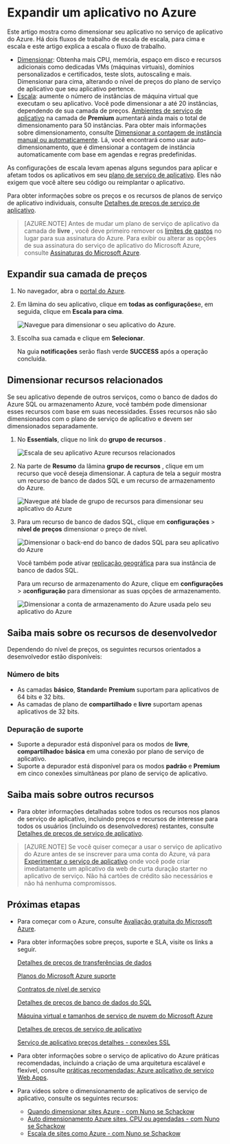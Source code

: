 <properties
    pageTitle="Expandir um aplicativo no Azure | Microsoft Azure"
    description="Saiba como aumentar um aplicativo no serviço de aplicativo do Azure para adicionar capacidade e recursos."
    services="app-service"
    documentationCenter=""
    authors="cephalin"
    manager="wpickett"
    editor="mollybos"/>

<tags
    ms.service="app-service"
    ms.workload="na"
    ms.tgt_pltfrm="na"
    ms.devlang="na"
    ms.topic="article"
    ms.date="07/05/2016"
    ms.author="cephalin"/>

# <a name="scale-up-an-app-in-azure"></a>Expandir um aplicativo no Azure #

Este artigo mostra como dimensionar seu aplicativo no serviço de aplicativo do Azure. Há dois fluxos de trabalho de escala de escala, para cima e escala e este artigo explica a escala o fluxo de trabalho.

- [Dimensionar](https://en.wikipedia.org/wiki/Scalability#Horizontal_and_vertical_scaling): Obtenha mais CPU, memória, espaço em disco e recursos adicionais como dedicadas VMs (máquinas virtuais), domínios personalizados e certificados, teste slots, autoscaling e mais. Dimensionar para cima, alterando o nível de preços do plano de serviço de aplicativo que seu aplicativo pertence.
- [Escala](https://en.wikipedia.org/wiki/Scalability#Horizontal_and_vertical_scaling): aumente o número de instâncias de máquina virtual que executam o seu aplicativo.
Você pode dimensionar a até 20 instâncias, dependendo de sua camada de preços. [Ambientes de serviço de aplicativo](../app-service/app-service-app-service-environments-readme.md) na camada de **Premium** aumentará ainda mais o total de dimensionamento para 50 instâncias. Para obter mais informações sobre dimensionamento, consulte [Dimensionar a contagem de instância manual ou automaticamente](../monitoring-and-diagnostics/insights-how-to-scale.md). Lá, você encontrará como usar auto-dimensionamento, que é dimensionar a contagem de instância automaticamente com base em agendas e regras predefinidas.

As configurações de escala levam apenas alguns segundos para aplicar e afetam todos os aplicativos em seu [plano de serviço de aplicativo](../app-service/azure-web-sites-web-hosting-plans-in-depth-overview.md).
Eles não exigem que você altere seu código ou reimplantar o aplicativo.

Para obter informações sobre os preços e os recursos de planos de serviço de aplicativo individuais, consulte [Detalhes de preços de serviço de aplicativo](/pricing/details/web-sites/).  

> [AZURE.NOTE] Antes de mudar um plano de serviço de aplicativo da camada de **livre** , você deve primeiro remover os [limites de gastos](/pricing/spending-limits/) no lugar para sua assinatura do Azure. Para exibir ou alterar as opções de sua assinatura do serviço de aplicativo do Microsoft Azure, consulte [Assinaturas do Microsoft Azure][azuresubscriptions].

<a name="scalingsharedorbasic"></a>
<a name="scalingstandard"></a>

## <a name="scale-up-your-pricing-tier"></a>Expandir sua camada de preços

1. No navegador, abra o [portal do Azure][portal].

2. Em lâmina do seu aplicativo, clique em **todas as configurações**e, em seguida, clique em **Escala para cima**.

    ![Navegue para dimensionar o seu aplicativo do Azure.][ChooseWHP]

4. Escolha sua camada e clique em **Selecionar**.

    Na guia **notificações** serão flash verde **SUCCESS** após a operação concluída.

<a name="ScalingSQLServer"></a>
## <a name="scale-related-resources"></a>Dimensionar recursos relacionados
Se seu aplicativo depende de outros serviços, como o banco de dados do Azure SQL ou armazenamento Azure, você também pode dimensionar esses recursos com base em suas necessidades. Esses recursos não são dimensionados com o plano de serviço de aplicativo e devem ser dimensionados separadamente.

1. No **Essentials**, clique no link do **grupo de recursos** .

    ![Escala de seu aplicativo Azure recursos relacionados](./media/web-sites-scale/RGEssentialsLink.png)

2. Na parte de **Resumo** da lâmina **grupo de recursos** , clique em um recurso que você deseja dimensionar. A captura de tela a seguir mostra um recurso de banco de dados SQL e um recurso de armazenamento do Azure.

    ![Navegue até blade de grupo de recursos para dimensionar seu aplicativo do Azure](./media/web-sites-scale/ResourceGroup.png)

3. Para um recurso de banco de dados SQL, clique em **configurações** > **nível de preços** dimensionar o preço de nível.

    ![Dimensionar o back-end do banco de dados SQL para seu aplicativo do Azure](./media/web-sites-scale/ScaleDatabase.png)

    Você também pode ativar [replicação geográfica](../sql-database/sql-database-geo-replication-overview.md) para sua instância de banco de dados SQL.

    Para um recurso de armazenamento do Azure, clique em **configurações** > a**configuração** para dimensionar as suas opções de armazenamento.

    ![Dimensionar a conta de armazenamento do Azure usada pelo seu aplicativo do Azure](./media/web-sites-scale/ScaleStorage.png)

<a name="devfeatures"></a>
## <a name="learn-about-developer-features"></a>Saiba mais sobre os recursos de desenvolvedor
Dependendo do nível de preços, os seguintes recursos orientados a desenvolvedor estão disponíveis:

### <a name="bitness"></a>Número de bits ###

- As camadas **básico**, **Standard**e **Premium** suportam para aplicativos de 64 bits e 32 bits.
- As camadas de plano de **compartilhado** e **livre** suportam apenas aplicativos de 32 bits.

### <a name="debugger-support"></a>Depuração de suporte ###

- Suporte a depurador está disponível para os modos de **livre**, **compartilhado**e **básica** em uma conexão por plano de serviço de aplicativo.
- Suporte a depurador está disponível para os modos **padrão** e **Premium** em cinco conexões simultâneas por plano de serviço de aplicativo.

<a name="OtherFeatures"></a>
## <a name="learn-about-other-features"></a>Saiba mais sobre outros recursos

- Para obter informações detalhadas sobre todos os recursos nos planos de serviço de aplicativo, incluindo preços e recursos de interesse para todos os usuários (incluindo os desenvolvedores) restantes, consulte [Detalhes de preços de serviço de aplicativo](/pricing/details/web-sites/).

>[AZURE.NOTE] Se você quiser começar a usar o serviço de aplicativo do Azure antes de se inscrever para uma conta do Azure, vá para [Experimentar o serviço de aplicativo](http://go.microsoft.com/fwlink/?LinkId=523751) onde você pode criar imediatamente um aplicativo da web de curta duração starter no aplicativo de serviço. Não há cartões de crédito são necessários e não há nenhuma compromissos.

<a name="Next Steps"></a>
## <a name="next-steps"></a>Próximas etapas

- Para começar com o Azure, consulte [Avaliação gratuita do Microsoft Azure](/pricing/free-trial/).
- Para obter informações sobre preços, suporte e SLA, visite os links a seguir.

    [Detalhes de preços de transferências de dados](/pricing/details/data-transfers/)

    [Planos do Microsoft Azure suporte](/support/plans/)

    [Contratos de nível de serviço](/support/legal/sla/)

    [Detalhes de preços de banco de dados do SQL](/pricing/details/sql-database/)

    [Máquina virtual e tamanhos de serviço de nuvem do Microsoft Azure][vmsizes]

    [Detalhes de preços de serviço de aplicativo](/pricing/details/app-service/)

    [Serviço de aplicativo preços detalhes - conexões SSL](/pricing/details/web-sites/#ssl-connections)

- Para obter informações sobre o serviço de aplicativo do Azure práticas recomendadas, incluindo a criação de uma arquitetura escalável e flexível, consulte [práticas recomendadas: Azure aplicativo de serviço Web Apps](http://blogs.msdn.com/b/windowsazure/archive/2014/02/10/best-practices-windows-azure-websites-waws.aspx).

- Para vídeos sobre o dimensionamento de aplicativos de serviço de aplicativo, consulte os seguintes recursos:

    - [Quando dimensionar sites Azure - com Nuno se Schackow](/documentation/videos/azure-web-sites-free-vs-standard-scaling/)
    - [Auto dimensionamento Azure sites, CPU ou agendadas - com Nuno se Schackow](/documentation/videos/auto-scaling-azure-web-sites/)
    - [Escala de sites como Azure - com Nuno se Schackow](/documentation/videos/how-azure-web-sites-scale/)


<!-- LINKS -->
[vmsizes]:/pricing/details/app-service/
[SQLaccountsbilling]:http://go.microsoft.com/fwlink/?LinkId=234930
[azuresubscriptions]:http://go.microsoft.com/fwlink/?LinkID=235288
[portal]: https://portal.azure.com/

<!-- IMAGES -->
[ChooseWHP]: ./media/web-sites-scale/scale1ChooseWHP.png
[ChooseBasicInstances]: ./media/web-sites-scale/scale2InstancesBasic.png
[SaveButton]: ./media/web-sites-scale/05SaveButton.png
[BasicComplete]: ./media/web-sites-scale/06BasicComplete.png
[ScaleStandard]: ./media/web-sites-scale/scale3InstancesStandard.png
[Autoscale]: ./media/web-sites-scale/scale4AutoScale.png
[SetTargetMetrics]: ./media/web-sites-scale/scale5AutoScaleTargetMetrics.png
[SetFirstRule]: ./media/web-sites-scale/scale6AutoScaleFirstRule.png
[SetSecondRule]: ./media/web-sites-scale/scale7AutoScaleSecondRule.png
[SetThirdRule]: ./media/web-sites-scale/scale8AutoScaleThirdRule.png
[SetRulesFinal]: ./media/web-sites-scale/scale9AutoScaleFinal.png
[ResourceGroup]: ./media/web-sites-scale/scale10ResourceGroup.png
[ScaleDatabase]: ./media/web-sites-scale/scale11SQLScale.png
[GeoReplication]: ./media/web-sites-scale/scale12SQLGeoReplication.png
